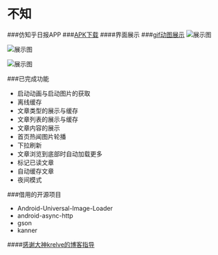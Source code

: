 # 不知
###仿知乎日报APP
###[APK下载](http://download.csdn.net/detail/yandongyi123/9746943)
####界面展示
###[gif动图展示](http://img1.ph.126.net/F64l-oRDqzE7ZE5eAN_-4g==/6632181570979622008.gif)
![展示图](http://img2.ph.126.net/k557Odk6FvOzJ_JCyC4XCA==/6631927583793599348.jpg)


![展示图](http://img1.ph.126.net/dEIKGwIuT7JCsD-ELdLJVQ==/6631897896979653886.jpg)


![展示图](http://img0.ph.126.net/OBy4FR5XD0uV4YvyOlJreA==/6631871508700587234.jpg)

###已完成功能
* 启动动画与启动图片的获取
* 离线缓存
* 文章类型的展示与缓存
* 文章列表的展示与缓存
* 文章内容的展示
* 首页热闻图片轮播
* 下拉刷新
* 文章浏览到底部时自动加载更多
* 标记已读文章
* 自动缓存文章
* 夜间模式 


###借用的开源项目
* Android-Universal-Image-Loader
* android-async-http
* gson
* kanner

####[感谢大神krelve的博客指导](http://krelve.com/)


